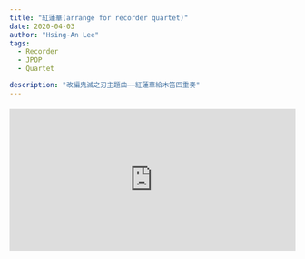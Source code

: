 ```yaml
---
title: "紅蓮華(arrange for recorder quartet)"
date: 2020-04-03
author: "Hsing-An Lee"
tags: 
  - Recorder
  - JPOP
  - Quartet

description: "改編鬼滅之刃主題曲——紅蓮華給木笛四重奏"
---
```


<div class="youtube-embed" style="max-width:900px; margin: 1.2rem 0;">
  <iframe width="100%" height="250" src="https://www.youtube.com/embed/_9IUzfO2Tac" title="gurenge" frameborder="0" allow="accelerometer; autoplay; clipboard-write; encrypted-media; gyroscope; picture-in-picture" allowfullscreen></iframe>
</div>


 <!--more-->
